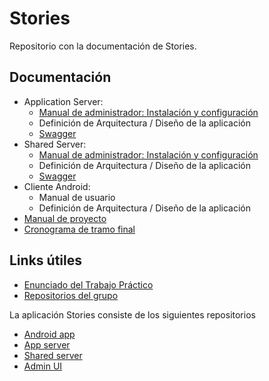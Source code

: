 # Stories

Repositorio con la documentación de Stories.

## Documentación

* Application Server:
  * [Manual de administrador: Instalación y configuración](https://github.com/taller2-2018-1-grupo2/python-server/blob/master/README.md)
  * Definición de Arquitectura / Diseño de la aplicación
  * [Swagger](https://github.com/taller2-2018-1-grupo2/python-server/blob/master/stories_app_server.json)
* Shared Server:
  * [Manual de administrador: Instalación y configuración](https://github.com/taller2-2018-1-grupo2/shared-server/blob/master/README.md)
  * Definición de Arquitectura / Diseño de la aplicación
  * [Swagger](https://github.com/taller2-2018-1-grupo2/shared-server/blob/master/shared_server_swagger.yaml)
* Cliente Android:
  * Manual de usuario
  * Definición de Arquitectura / Diseño de la aplicación
* [Manual de proyecto](https://docs.google.com/document/d/1z1C9m3dm-Vx6Ms50Mdojlf0MNTuGCCSKU7xNhCq62jc/edit)
* [Cronograma de tramo final](https://docs.google.com/document/d/1peJ3YoZshuZdq0z-b3xY-hwNcCp8qgRwq5b1Aq6Jd1Q/edit)

## Links útiles

* [Enunciado del Trabajo Práctico](https://github.com/taller-de-programacion-2/taller-de-programacion-2.github.io/tree/master/trabajo-practico/enunciados/2018/1)
* [Repositorios del grupo](https://github.com/orgs/taller2-2018-1-grupo2/dashboard)

La aplicación Stories consiste de los siguientes repositorios
* [Android app](https://github.com/taller2-2018-1-grupo2/android-app)
* [App server](https://github.com/taller2-2018-1-grupo2/python-server)
* [Shared server](https://github.com/taller2-2018-1-grupo2/shared-server)
* [Admin UI](https://github.com/taller2-2018-1-grupo2/stories-react)
